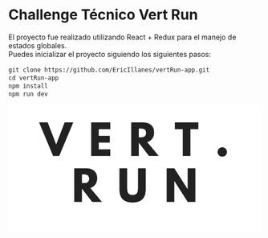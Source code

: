 # Challenge Técnico Vert Run

El proyecto fue realizado utilizando React + Redux para el manejo de estados globales. </br>
Puedes inicializar el proyecto siguiendo los siguientes pasos:

```
git clone https://github.com/EricIllanes/vertRun-app.git
cd vertRun-app
npm install
npm run dev
```

![Alt text](src/assets/logo.png)